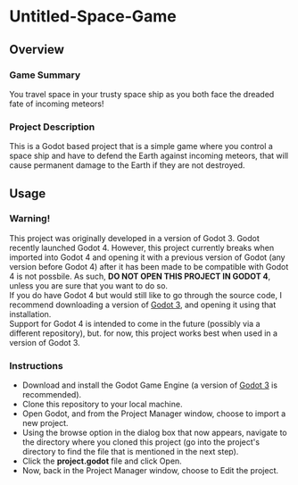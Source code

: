 # Untitled-Space-Game

## Overview

### Game Summary
You travel space in your trusty space ship as you both face the dreaded fate of incoming meteors!

### Project Description
This is a Godot based project that is a simple game where you control a space ship and have to defend the Earth against
incoming meteors, that will cause permanent damage to the Earth if they are not destroyed. 

## Usage

### Warning!
This project was originally developed in a version of Godot 3. Godot recently launched Godot 4. However, this project currently breaks when imported into Godot 4 and opening it with a previous version of Godot (any version before Godot 4) after it has been made to be compatible with Godot 4 is not possbile. As such, **DO NOT OPEN THIS PROJECT IN GODOT 4**, unless you are sure that you want to do so.  
If you do have Godot 4 but would still like to go through the source code, I recommend downloading a version of [Godot 3](https://godotengine.org/download/3.x/windows/), and opening it using that installation.  
Support for Godot 4 is intended to come in the future (possibly via a different repository), but. for now, this project works best when used in a version of Godot 3.

### Instructions
- Download and install the Godot Game Engine (a version of [Godot 3](https://godotengine.org/download/3.x/windows/) is recommended).
- Clone this repository to your local machine.
- Open Godot, and from the Project Manager window, choose to import a new project.
- Using the browse option in the dialog box that now appears, navigate to the directory where you cloned this project (go into the project's directory to find the file that is mentioned in the next step).
- Click the **project.godot** file and click Open.
- Now, back in the Project Manager window, choose to Edit the project.
